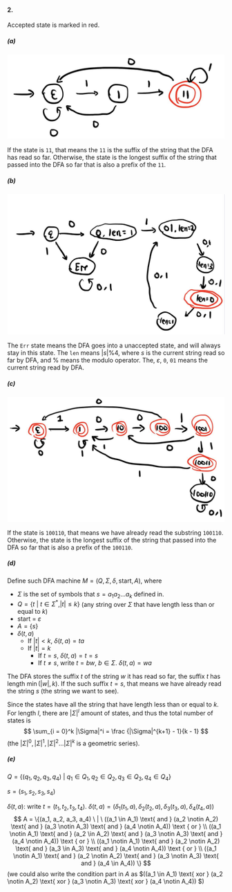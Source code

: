#### 2.

Accepted state is marked in red.

##### (a)

![image-20230201091956424](./CS374HW2Q2.assets/image-20230201091956424.png)

If the state is `11`, that means the `11` is the suffix of the string that the DFA has read so far. Otherwise, the state is the longest suffix of the string that passed into the DFA so far that is also a prefix of the `11`. 

##### (b)

![image-20230201092004206](./CS374HW2Q2.assets/image-20230201092004206.png)

The `Err` state means the DFA goes into a unaccepted state, and will always stay in this state. The `len` means $|s| \% 4$, where $s$ is the current string read so far by DFA, and $\%$ means the modulo operator. The, $\varepsilon$,  `0`, `01` means the current string read by DFA. 

##### (c)

![image-20230201092020347](./CS374HW2Q2.assets/image-20230201092020347.png)

If the state is `100110`, that means we have already read the substring `100110`. Otherwise, the state is the longest suffix of the string that passed into the DFA so far that is also a prefix of the `100110`. 

##### (d)

Define such DFA machine $M = (Q, \Sigma, \delta, \text{start}, A)$, where

* $\Sigma$ is the set of symbols that $s=a_1a_2...a_k$ defined in. 
* $Q = \{t \ |\ t\in \Sigma^*, |t| \le k \}$ (any string over $\Sigma$ that have length less than or equal to $k$)
* $\text{start}$ = $\varepsilon$
* $A = \{ s \}$
* $\delta(t, a)$
  * If $|t| < k$, $\delta(t, a) =ta$
  * If $|t| = k$
    * If $t = s$, $\delta(t, a) = t = s$
    * If $t \neq s$, write $t = bw$, $b \in \Sigma$. $\delta(t, a) = wa$

The DFA stores the suffix $t$ of the string $w$ it has read so far, the suffix $t$ has length $\min(|w|, k)$. If the such suffix $t = s$, that means we have already read the string $s$ (the string we want to see). 

Since the states have all the string that have length less than or equal to $k$. For length $l$, there are $|\Sigma|^l$ amount of states, and thus the total number of states is
$$
\sum_{i = 0}^k |\Sigma|^i = \frac {|\Sigma|^{k+1} - 1}{k - 1}
$$
(the $|\Sigma|^0, |\Sigma|^1, |\Sigma|^2...|\Sigma|^k$ is a geometric series).

##### (e)

$Q = \{(q_1, q_2, q_3, q_4) \ | \ q_1 \in Q_1, q_2 \in Q_2, q_3 \in Q_3, q_4 \in Q_4 \}$

$s = (s_1, s_2, s_3, s_4)$

$\delta(t, a)$: write $t = (t_1, t_2, t_3, t_4)$. $\delta(t, a) = (\delta_1(t_1, a), \delta_2(t_2, a), \delta_3(t_3, a), \delta_4(t_4, a))$  
$$
A = \{(a_1, a_2, a_3, a_4) \ | \ ((a_1 \in A_1) \text{ and } (a_2 \notin A_2) \text{ and } (a_3 \notin A_3) \text{ and } (a_4 \notin A_4)) \text { or } \\
((a_1 \notin A_1) \text{ and } (a_2 \in A_2) \text{ and } (a_3 \notin A_3) \text{ and } (a_4 \notin A_4)) \text { or } \\
((a_1 \notin A_1) \text{ and } (a_2 \notin A_2) \text{ and } (a_3 \in A_3) \text{ and } (a_4 \notin A_4)) \text { or } \\
((a_1 \notin A_1) \text{ and } (a_2 \notin A_2) \text{ and } (a_3 \notin A_3) \text{ and } (a_4 \in A_4))
\}
$$
(we could also write the condition part in $A$ as $((a_1 \in A_1) \text{ xor } (a_2 \notin A_2) \text{ xor } (a_3 \notin A_3) \text{ xor } (a_4 \notin A_4)) $)

